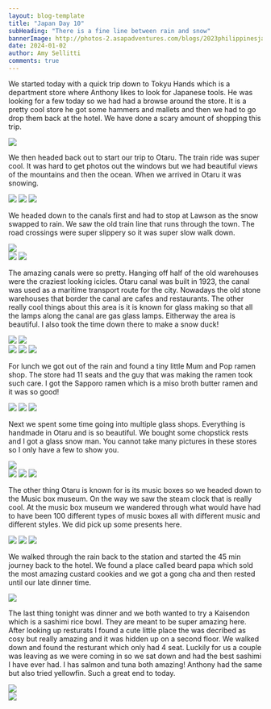 ```yaml
---
layout: blog-template
title: "Japan Day 10"
subHeading: "There is a fine line between rain and snow"
bannerImage: http://photos-2.asapadventures.com/blogs/2023philippinesjapan/2024-01-02/PXL_20240102_041923181.jpg_compressed.JPEG
date: 2024-01-02
author: Amy Sellitti
comments: true
---
```


We started today with a quick trip down to Tokyu Hands which is a department store where Anthony likes to look for Japanese tools. He was looking for a few today so we had had a browse around the store. It is a pretty cool store he got some hammers and mallets and then we had to go drop them back at the hotel. We have done a scary amount of shopping this trip.

<div class="center-image"><img src="http://photos-2.asapadventures.com/blogs/2023philippinesjapan/2024-01-02/PXL_20240102_013531690.jpg_compressed.JPEG" /></div>

We then headed back out to start our trip to Otaru. The train ride was super cool. It was hard to get photos out the windows but we had beautiful views of the mountains and then the ocean. When we arrived in Otaru it was snowing.

<div class="grid-1l-2w">
  <img src="http://photos-2.asapadventures.com/blogs/2023philippinesjapan/2024-01-02/PXL_20240102_033132462.jpg_compressed.JPEG"/>
  <img src="http://photos-2.asapadventures.com/blogs/2023philippinesjapan/2024-01-02/PXL_20240102_032234356.MP.jpg_compressed.JPEG"/>
  <img src="http://photos-2.asapadventures.com/blogs/2023philippinesjapan/2024-01-02/PXL_20240102_034742307.jpg_compressed.JPEG"/>
</div>

We headed down to the canals first and had to stop at Lawson as the snow swapped to rain. We saw the old train line that runs through the town. The road crossings were super slippery so it was super slow walk down.

<div class="center-image"><img src="http://photos-2.asapadventures.com/blogs/2023philippinesjapan/2024-01-02/PXL_20240102_040437063.jpg_compressed.JPEG" /></div>
<div class="grid-2c">
  <img src="http://photos-2.asapadventures.com/blogs/2023philippinesjapan/2024-01-02/PXL_20240102_035812735.jpg_compressed.JPEG"/>
  <img src="http://photos-2.asapadventures.com/blogs/2023philippinesjapan/2024-01-02/PXL_20240102_040657925.jpg_compressed.JPEG"/>
</div>

The amazing canals were so pretty. Hanging off half of the old warehouses were the craziest looking icicles. Otaru canal was built in 1923, the canal was used as a maritime transport route for the city. Nowadays the old stone warehouses that border the canal are cafes and restaurants. The other really cool things about this area is it is known for glass making so that all the lamps along the canal are gas glass lamps. Eitherway the area is beautiful. I also took the time down there to make a snow duck!

<div class="grid-2c">
  <img src="http://photos-2.asapadventures.com/blogs/2023philippinesjapan/2024-01-02/PXL_20240102_041512852.jpg_compressed.JPEG"/>
  <img src="http://photos-2.asapadventures.com/blogs/2023philippinesjapan/2024-01-02/PXL_20240102_041728060.NIGHT_1.jpg_compressed.JPEG"/>
</div>
<div class="grid-2w-1l">
  <img src="http://photos-2.asapadventures.com/blogs/2023philippinesjapan/2024-01-02/PXL_20240102_041923181.jpg_compressed.JPEG"/>
  <img src="http://photos-2.asapadventures.com/blogs/2023philippinesjapan/2024-01-02/PXL_20240102_042705152_1.jpg_compressed.JPEG"/>
  <img src="http://photos-2.asapadventures.com/blogs/2023philippinesjapan/2024-01-02/PXL_20240102_042422475.jpg_compressed.JPEG"/>
</div>

For lunch we got out of the rain and found a tiny little Mum and Pop ramen shop. The store had 11 seats and the guy that was making the ramen took such care. I got the Sapporo ramen which is a miso broth butter ramen and it was so good!

<div class="grid-3c">
  <img src="http://photos-2.asapadventures.com/blogs/2023philippinesjapan/2024-01-02/PXL_20240102_045631924.MP.jpg_compressed.JPEG"/>
  <img src="http://photos-2.asapadventures.com/blogs/2023philippinesjapan/2024-01-02/PXL_20240102_045643509.jpg_compressed.JPEG"/>
  <img src="http://photos-2.asapadventures.com/blogs/2023philippinesjapan/2024-01-02/PXL_20240102_053346966.jpg_compressed.JPEG"/>
</div>

Next we spent some time going into multiple glass shops. Everything is handmade in Otaru and is so beautiful. We bought some chopstick rests and I got a glass snow man. You cannot take many pictures in these stores so I only have a few to show you.

<div class="center-image"><img src="http://photos-2.asapadventures.com/blogs/2023philippinesjapan/2024-01-02/PXL_20240102_062007774.jpg_compressed.JPEG" /></div>
<div class="grid-3c">
  <img src="http://photos-2.asapadventures.com/blogs/2023philippinesjapan/2024-01-02/PXL_20240102_064024120.jpg_compressed.JPEG"/>
  <img src="http://photos-2.asapadventures.com/blogs/2023philippinesjapan/2024-01-02/PXL_20240102_071424790.MP.jpg_compressed.JPEG"/>
  <img src="http://photos-2.asapadventures.com/blogs/2023philippinesjapan/2024-01-02/PXL_20240102_071539564.jpg_compressed.JPEG"/>
</div>

The other thing Otaru is known for is its music boxes so we headed down to the Music box museum. On the way we saw the steam clock that is really cool. At the music box museum we wandered through what would have had to have been 100 different types of music boxes all with different music and different styles. We did pick up some presents here.

<div class="grid-1l-2w">
  <img src="http://photos-2.asapadventures.com/blogs/2023philippinesjapan/2024-01-02/PXL_20240102_072754946.jpg_compressed.JPEG"/>
  <img src="http://photos-2.asapadventures.com/blogs/2023philippinesjapan/2024-01-02/PXL_20240102_073252445.jpg_compressed.JPEG"/>
  <img src="http://photos-2.asapadventures.com/blogs/2023philippinesjapan/2024-01-02/PXL_20240102_074020979.jpg_compressed.JPEG"/>
</div>

We walked through the rain back to the station and started the 45 min journey back to the hotel. We found a place called beard papa which sold the most amazing custard cookies and we got a gong cha and then rested until our late dinner time.

<div class="center-image"><img src="http://photos-2.asapadventures.com/blogs/2023philippinesjapan/2024-01-02/PXL_20240102_092715243.jpg_compressed.JPEG" /></div>

The last thing tonight was dinner and we both wanted to try a Kaisendon which is a sashimi rice bowl. They are meant to be super amazing here. After looking up resturats I found a cute little place the was decribed as cosy but really amazing and it was hidden up on a second floor. We walked down and found the resturant which only had 4 seat. Luckily for us a couple was leaving as we were coming in so we sat down and had the best sashimi I have ever had. I has salmon and tuna both amazing! Anthony had the same but also tried yellowfin. Such a great end to today.

<div class="center-image"><img src="http://photos-2.asapadventures.com/blogs/2023philippinesjapan/2024-01-02/PXL_20240102_115531804.jpg_compressed.JPEG" /></div>
<div class="center-image"><img src="http://photos-2.asapadventures.com/blogs/2023philippinesjapan/2024-01-02/PXL_20240102_114410622.jpg_compressed.JPEG" /></div>
